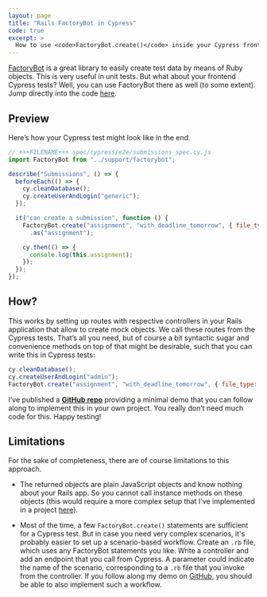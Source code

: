 ```yaml
---
layout: page
title: "Rails FactoryBot in Cypress"
code: true
excerpt: >
  How to use <code>FactoryBot.create()</code> inside your Cypress frontend tests in order to set up some mock objects to interact with.
---
```


[FactoryBot](https://thoughtbot.github.io/factory_bot/) is a great library to easily create test data by means of Ruby objects. This is very useful in unit tests. But what about your frontend Cypress tests? Well, you can use FactoryBot there as well (to some extent). Jump directly into the code [here][github].

## Preview

Here’s how your Cypress test might look like in the end.

```js
// +++FILENAME+++ spec/cypress/e2e/submissions_spec.cy.js
import FactoryBot from "../support/factorybot";

describe("Submissions", () => {
  beforeEach(() => {
    cy.cleanDatabase();
    cy.createUserAndLogin("generic");
  });

  it("can create a submission", function () {
    FactoryBot.create("assignment", "with_deadline_tomorrow", { file_type: ".pdf" })
      .as("assignment");

    cy.then(() => {
      console.log(this.assignment);
    });
  });
});
```

## How?

This works by setting up routes with respective controllers in your Rails application that allow to create mock objects. We call these routes from the Cypress tests. That’s all you need, but of course a bit syntactic sugar and convenience methods on top of that might be desirable, such that you can write this in Cypress tests:

```js
cy.cleanDatabase();
cy.createUserAndLogin("admin");
FactoryBot.create("assignment", "with_deadline_tomorrow", { file_type: ".pdf" })
```

I’ve published a [**GitHub repo**][github] providing a minimal demo that you can follow along to implement this in your own project. You really don’t need much code for this. Happy testing!

## Limitations

For the sake of completeness, there are of course limitations to this approach.

- The returned objects are plain JavaScript objects and know nothing about your Rails app. So you cannot call instance methods on these objects (this would require a more complex setup that I've implemented in a project [here](https://github.com/MaMpf-HD/mampf/blob/50d59e6077ea926fe6dad3fc1707d174ef3f61c8/app/controllers/cypress/factories_controller.rb#L21-L47)).

- Most of the time, a few `FactoryBot.create()` statements are sufficient for a Cypress test. But in case you need very complex scenarios, it's probably easier to set up a scenario-based workflow. Create an `.rb` file, which uses any FactoryBot statements you like. Write a controller and add an endpoint that you call from Cypress. A parameter could indicate the name of the scenario, corresponding to a `.rb` file that you invoke from the controller. If you follow along my demo on [GitHub][github], you should be able to also implement such a workflow.


[github]: https://github.com/Splines/cypress-rails-factory-bot
